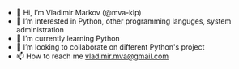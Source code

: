 - 👋 Hi, I’m Vladimir Markov (@mva-klp)
- 👀 I’m interested in Python, other programming languges, system administration
- 🌱 I’m currently learning Python
- 💞️ I’m looking to collaborate on different Python's project
- 📫 How to reach me vladimir.mva@gmail.com

<!---
mva-klp/mva-klp is a ✨ special ✨ repository because its `README.md` (this file) appears on your GitHub profile.
You can click the Preview link to take a look at your changes.
--->
